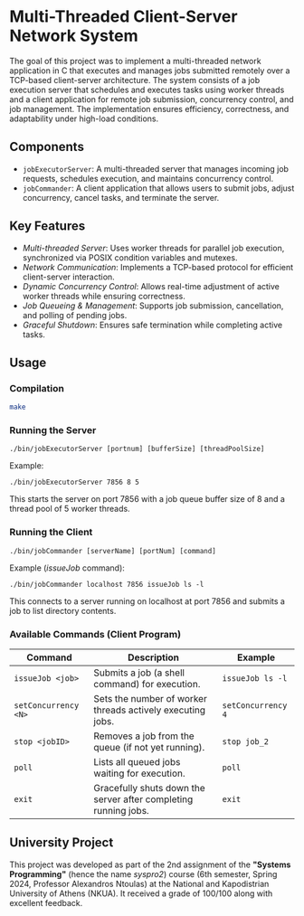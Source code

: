 # Multi-Threaded Client-Server Network System

The goal of this project was to implement a multi-threaded network application in C that executes and manages jobs submitted remotely over a TCP-based client-server architecture. The system consists of a job execution server that schedules and executes tasks using worker threads and a client application for remote job submission, concurrency control, and job management. The implementation ensures efficiency, correctness, and adaptability under high-load conditions.


## Components

- `jobExecutorServer`: A multi-threaded server that manages incoming job requests, schedules execution, and maintains concurrency control.
- `jobCommander`: A client application that allows users to submit jobs, adjust concurrency, cancel tasks, and terminate the server.


## Key Features

- *Multi-threaded Server*: Uses worker threads for parallel job execution, synchronized via POSIX condition variables and mutexes.
- *Network Communication*: Implements a TCP-based protocol for efficient client-server interaction.
- *Dynamic Concurrency Control*: Allows real-time adjustment of active worker threads while ensuring correctness.
- *Job Queueing & Management*: Supports job submission, cancellation, and polling of pending jobs.
- *Graceful Shutdown*: Ensures safe termination while completing active tasks.


## Usage


### Compilation  
```bash
make
```

### Running the Server

```
./bin/jobExecutorServer [portnum] [bufferSize] [threadPoolSize]
```

Example:

```
./bin/jobExecutorServer 7856 8 5
```

This starts the server on port 7856 with a job queue buffer size of 8 and a thread pool of 5 worker threads.

### Running the Client

```
./bin/jobCommander [serverName] [portNum] [command]
```

Example (*issueJob* command):

```
./bin/jobCommander localhost 7856 issueJob ls -l
```

This connects to a server running on localhost at port 7856 and submits a job to list directory contents.

### Available Commands (Client Program)

|Command|Description|Example|
|----------|----------|----------|
|`issueJob <job>` | Submits a job (a shell command) for execution. | `issueJob ls -l`|
|`setConcurrency <N>` | Sets the number of worker threads actively executing jobs. | `setConcurrency 4`|
|`stop <jobID>` | Removes a job from the queue (if not yet running). | `stop job_2`|
|`poll` | Lists all queued jobs waiting for execution. | `poll` |
|`exit` | Gracefully shuts down the server after completing running jobs. | `exit` |


## University Project

This project was developed as part of the 2nd assignment of the **"Systems Programming"** (hence the name *syspro2*) course (6th semester, Spring 2024, Professor Alexandros Ntoulas) at the National and Kapodistrian University of Athens (NKUA). It received a grade of 100/100 along with excellent feedback.
